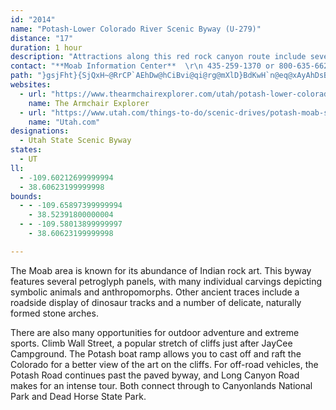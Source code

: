 ```yaml
---
id: "2014"
name: "Potash-Lower Colorado River Scenic Byway (U-279)"
distance: "17"
duration: 1 hour
description: "Attractions along this red rock canyon route include several Indian rock art petroglyph panels, a roadside display of dinosaur tracks and a number of delicate, naturally carved stone arches."
contact: "**Moab Information Center**  \r\n 435-259-1370 or 800-635-6622  \r\n 800-635-6622  \r\n\r\n"
path: "}gsjFht}{SjQxH~@RrCP`AEhDw@hCiBvi@qi@rg@mXlD}BdKwH`n@eq@xAyAhDsBjLaClBSz@EjJ^|Cr@fXrJxFfBvClApHdEhBrAjl@zm@tBrCfDlFbBxB~DfEdCtBpLxHdQ`IhCdAfFtA|EdAbE~AnKdFpn@de@xChChAdBx@dBbAfCd@lBh@lFHrCI~CUrBYrBwHv\\wDhNgGtQ_CfFiAnBmCjDaIlHaGxDsClA}DlAwGpAcDd@yDZoBD}TkAmU{AcGWgFGsCPgGt@mDP_^KgELiKD_PjAqAR}Jp@}C^mWz@cC^eBp@iAr@s@p@kLtLcArAcBrDu@vDuAlSCzANpCp@zDvCrLt@hCzBlF|DjHtNnUnCtDxB~BzFzE~UnOpD~AxBl@zAb@pBXlDJpGq@pL_ClHyCfFaD|DmDzOiTfGuJvCeDnCmClDqBjIaDnA_@zBSlA?`BRbC|@xF`E|B~BrAxBt@zAjFlMdB`C|@r@zAx@pDrA|HfC|Dh@dLx@hEx@fK~CdEf@bC@tAGvDk@da@sJbEs@"
websites:
  - url: "https://www.thearmchairexplorer.com/utah/potash-lower-colorado-river-scenic-byway.php"
    name: The Armchair Explorer
  - url: "https://www.utah.com/things-to-do/scenic-drives/potash-moab-scenic-drive/"
    name: "Utah.com"
designations:
  - Utah State Scenic Byway
states:
  - UT
ll:
  - -109.60212699999994
  - 38.60623199999998
bounds:
  - - -109.65897399999994
    - 38.52391800000004
  - - -109.58013899999997
    - 38.60623199999998

---
```


The Moab area is known for its abundance of Indian rock art. This byway features several petroglyph panels, with many individual carvings depicting symbolic animals and anthropomorphs. Other ancient traces include a roadside display of dinosaur tracks and a number of delicate, naturally formed stone arches.

There are also many opportunities for outdoor adventure and extreme sports.  Climb Wall Street, a popular stretch of cliffs just after JayCee Campground.  The Potash boat ramp allows you to cast off and raft the Colorado for a better view of the art on the cliffs.  For off-road vehicles, the Potash Road continues past the paved byway, and Long Canyon Road makes for an intense tour.  Both connect through to Canyonlands National Park and Dead Horse State Park.
